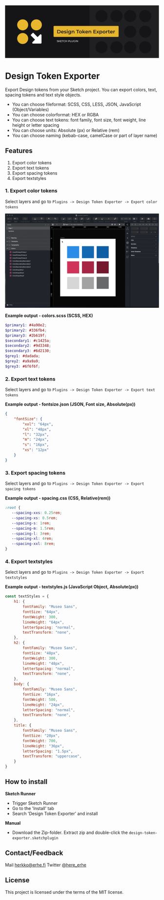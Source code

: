 ![alt text](images/gitcover.jpg)

# Design Token Exporter

Export Design tokens from your Sketch project. You can export colors, text, spacing tokens and text style objects. 

- You can choose fileformat: SCSS, CSS, LESS, JSON, JavaScript (Object/Variables)
- You can choose colorformat: HEX or RGBA
- You can choose text tokens: font family, font size, font weight, line height or letter spacing 
- You can choose units: Absolute (px) or Relative (rem)
- You can choose naming (kebab-case, camelCase or part of layer name)

## Features 

1. Export color tokens
2. Export text tokens
3. Export spacing tokens
4. Export textstyles

### 1. Export color tokens

Select layers and go to `Plugins -> Design Token Exporter -> Export color tokens`

![alt text](images/colors.gif)

**Example output - colors.scss (SCSS, HEX)**

```scss
$primary1: #4a90e2;
$primary2: #336fb4;
$primary3: #2b619f;
$secondary1: #c1425a;
$secondary2: #9d3348;
$secondary3: #6d2130;
$grey1: #dadada;
$grey2: #a9a9a9;
$grey3: #6f6f6f;
```

### 2. Export text tokens

Select layers and go to `Plugins -> Design Token Exporter -> Export text tokens`

**Example output - fontsize.json (JSON, Font size, Absolute(px))**

```json
{
    "fontSize": {
        "xxl": "64px",
        "xl": "48px",
        "l": "32px",
        "m": "24px",
        "s": "16px",
        "xs": "12px"
    }
}
```

### 3. Export spacing tokens

Select layers and go to `Plugins -> Design Token Exporter -> Export spacing tokens`

**Example output - spacing.css (CSS, Relative(rem))**

```css
:root {
   --spacing-xxs: 0.25rem;
   --spacing-xs: 0.5rem;
   --spacing-s: 1rem;
   --spacing-m: 1.5rem;
   --spacing-l: 3rem;
   --spacing-xl: 4rem;
   --spacing-xxl: 8rem;
}
```

### 4. Export textstyles

Select layers and go to `Plugins -> Design Token Exporter -> Export textstyles`

**Example output - textstyles.js (JavaScript Object, Absolute(px))**

```js
const textStyles = {
	h1: {
		fontFamily: "Museo Sans",
		fontSize: "64px",
		fontWeight: 300,
		lineHeight: "64px",
		letterSpacing: "normal",
		textTransform: "none",
	},
	h2: {
		fontFamily: "Museo Sans",
		fontSize: "48px",
		fontWeight: 300,
		lineHeight: "48px",
		letterSpacing: "normal",
		textTransform: "none",
	},
	body: {
		fontFamily: "Museo Sans",
		fontSize: "16px",
		fontWeight: 500,
		lineHeight: "24px",
		letterSpacing: "normal",
		textTransform: "none",
	},
	title: {
		fontFamily: "Museo Sans",
		fontSize: "20px",
		fontWeight: 700,
		lineHeight: "36px",
		letterSpacing: "1.5px",
		textTransform: "uppercase",
	}
}
```

## How to install 

**Sketch Runner**

- Trigger Sketch Runner
- Go to the 'Install' tab
- Search 'Design Token Exporter' and install

**Manual**

- Download the Zip-folder. Extract zip and double-click the `design-token-exporter.sketchplugin`

## Contact/Feedback

Mail [herkko@erhe.fi](mailto:herkko@erhe.fi)
Twitter [@here_erhe](https://twitter.com/here_erhe)

## License

This project is licensed under the terms of the MIT license.